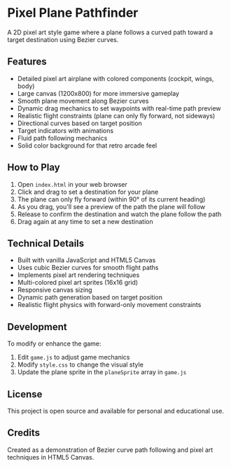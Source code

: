 # Pixel Plane Pathfinder

A 2D pixel art style game where a plane follows a curved path toward a target destination using Bezier curves.

## Features

- Detailed pixel art airplane with colored components (cockpit, wings, body)
- Large canvas (1200x800) for more immersive gameplay
- Smooth plane movement along Bezier curves
- Dynamic drag mechanics to set waypoints with real-time path preview
- Realistic flight constraints (plane can only fly forward, not sideways)
- Directional curves based on target position
- Target indicators with animations
- Fluid path following mechanics
- Solid color background for that retro arcade feel

## How to Play

1. Open `index.html` in your web browser
2. Click and drag to set a destination for your plane
3. The plane can only fly forward (within 90° of its current heading)
4. As you drag, you'll see a preview of the path the plane will follow
5. Release to confirm the destination and watch the plane follow the path
6. Drag again at any time to set a new destination

## Technical Details

- Built with vanilla JavaScript and HTML5 Canvas
- Uses cubic Bezier curves for smooth flight paths
- Implements pixel art rendering techniques
- Multi-colored pixel art sprites (16x16 grid)
- Responsive canvas sizing
- Dynamic path generation based on target position
- Realistic flight physics with forward-only movement constraints

## Development

To modify or enhance the game:

1. Edit `game.js` to adjust game mechanics
2. Modify `style.css` to change the visual style
3. Update the plane sprite in the `planeSprite` array in `game.js`

## License

This project is open source and available for personal and educational use.

## Credits

Created as a demonstration of Bezier curve path following and pixel art techniques in HTML5 Canvas. 